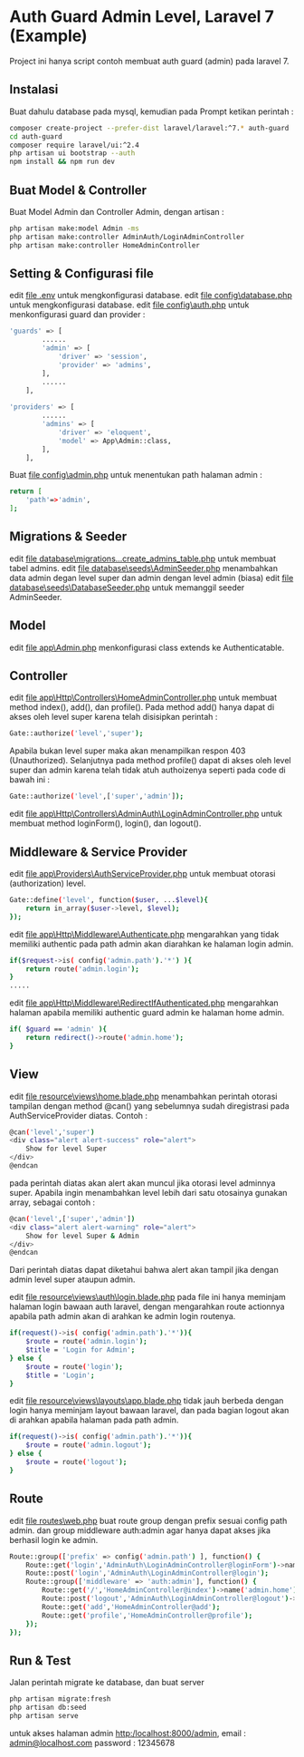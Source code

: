 # Auth Guard Admin Level, Laravel 7 (Example)
Project ini hanya script contoh membuat auth guard (admin) pada laravel 7.

## Instalasi
Buat dahulu database pada mysql, kemudian pada Prompt ketikan perintah :
```sh
composer create-project --prefer-dist laravel/laravel:^7.* auth-guard
cd auth-guard
composer require laravel/ui:^2.4
php artisan ui bootstrap --auth
npm install && npm run dev
```

## Buat Model & Controller
Buat Model Admin dan Controller Admin, dengan artisan :
```sh
php artisan make:model Admin -ms
php artisan make:controller AdminAuth/LoginAdminController
php artisan make:controller HomeAdminController
```
## Setting & Configurasi file
edit [file .env](https://github.com/aldhix/authguardadminl7ex/blob/main/.env) untuk mengkonfigurasi database.
edit [file config\database.php](https://github.com/aldhix/authguardadminl7ex/blob/main/config/database.php) untuk mengkonfigurasi database.
edit [file config\auth.php](https://github.com/aldhix/authguardadminl7ex/blob/main/config/auth.php) untuk menkonfigurasi guard dan provider :
```sh
'guards' => [
        ......
        'admin' => [
            'driver' => 'session',
            'provider' => 'admins',
        ],
        ......
    ],
    
'providers' => [
        ......
        'admins' => [
            'driver' => 'eloquent',
            'model' => App\Admin::class,
        ],
    ],
```

Buat [file config\admin.php](https://github.com/aldhix/authguardadminl7ex/blob/main/config/admin.php) untuk menentukan path halaman admin :
```sh
return [
	'path'=>'admin',
];
```

## Migrations & Seeder

edit [file database\migrations\...create_admins_table.php](https://github.com/aldhix/authguardadminl7ex/blob/main/database/migrations/2021_02_25_005025_create_admins_table.php) untuk membuat tabel admins.
edit [file database\seeds\AdminSeeder.php](https://github.com/aldhix/authguardadminl7ex/blob/main/database/seeds/AdminSeeder.php) menambahkan data admin degan level super dan admin dengan level admin (biasa)
edit [file database\seeds\DatabaseSeeder.php](https://github.com/aldhix/authguardadminl7ex/blob/main/database/seeds/DatabaseSeeder.php) untuk memanggil seeder AdminSeeder.

## Model 
edit [file app\Admin.php](https://github.com/aldhix/authguardadminl7ex/blob/main/app/Admin.php) menkonfigurasi class extends ke Authenticatable.

## Controller 
edit [file app\Http\Controllers\HomeAdminController.php](https://github.com/aldhix/authguardadminl7ex/blob/main/app/Http/Controllers/HomeAdminController.php) untuk membuat method index(), add(), dan profile(). Pada method add() hanya dapat di akses oleh level super karena telah disisipkan perintah :
```sh
Gate::authorize('level','super');
```
Apabila bukan level super maka akan menampilkan respon 403 (Unauthorized).
Selanjutnya pada method profile() dapat di akses oleh level super dan admin karena telah tidak atuh authoizenya seperti pada code di bawah ini :
```sh
Gate::authorize('level',['super','admin']);
```
edit [file app\Http\Controllers\AdminAuth\LoginAdminController.php](https://github.com/aldhix/authguardadminl7ex/tree/main/app/Http/Controllers/AdminAuth) untuk membuat method loginForm(), login(), dan logout().

## Middleware & Service Provider
edit [file app\Providers\AuthServiceProvider.php](https://github.com/aldhix/authguardadminl7ex/blob/main/app/Providers/AuthServiceProvider.php) untuk membuat otorasi (authorization) level.
```sh
Gate::define('level', function($user, ...$level){
    return in_array($user->level, $level);
});
```
edit [file app\Http\Middleware\Authenticate.php](https://github.com/aldhix/authguardadminl7ex/blob/main/app/Http/Middleware/Authenticate.php) mengarahkan yang tidak memiliki authentic pada path admin akan diarahkan ke halaman login admin.
```sh
if($request->is( config('admin.path').'*') ){
    return route('admin.login');
}
.....
```
edit [file app\Http\Middleware\RedirectIfAuthenticated.php](https://github.com/aldhix/authguardadminl7ex/blob/main/app/Http/Middleware/RedirectIfAuthenticated.php) mengarahkan halaman apabila memiliki authentic guard admin ke halaman home admin.
```sh
if( $guard == 'admin' ){
    return redirect()->route('admin.home');
}
```

## View
edit [file resource\views\home.blade.php](https://github.com/aldhix/authguardadminl7ex/blob/main/resources/views/home.blade.php) menambahkan perintah otorasi tampilan dengan method @can() yang sebelumnya sudah diregistrasi pada AuthServiceProvider diatas. Contoh :
```sh
@can('level','super')
<div class="alert alert-success" role="alert">
    Show for level Super
</div>
@endcan
```
pada perintah diatas akan alert akan muncul jika otorasi level adminnya super. Apabila ingin menambahkan level lebih dari satu otosainya gunakan array, sebagai contoh :
```sh
@can('level',['super','admin'])
<div class="alert alert-warning" role="alert">
    Show for level Super & Admin
</div>
@endcan
```
Dari perintah diatas dapat diketahui bahwa alert akan tampil jika dengan admin level super ataupun admin.

edit [file resource\views\auth\login.blade.php](https://github.com/aldhix/authguardadminl7ex/blob/main/resources/views/auth/login.blade.php) pada file ini hanya meminjam halaman login bawaan auth laravel, dengan mengarahkan route actionnya apabila path admin akan di arahkan ke admin login routenya.
```sh
if(request()->is( config('admin.path').'*')){
    $route = route('admin.login');
    $title = 'Login for Admin';
} else {
    $route = route('login');
    $title = 'Login';
}
```
edit [file resource\views\layouts\app.blade.php](https://github.com/aldhix/authguardadminl7ex/blob/main/resources/views/layouts/app.blade.php) tidak jauh berbeda dengan login hanya meminjam layout bawaan laravel, dan pada bagian logout akan di arahkan apabila halaman pada path admin.
```sh
if(request()->is( config('admin.path').'*')){
    $route = route('admin.logout');
} else {
    $route = route('logout');
}
```

## Route
edit [file routes\web.php](https://github.com/aldhix/authguardadminl7ex/blob/main/routes/web.php) buat route group dengan prefix sesuai config path admin. dan group middleware auth:admin agar hanya dapat akses jika berhasil login ke admin.
```sh
Route::group(['prefix' => config('admin.path') ], function() {
    Route::get('login','AdminAuth\LoginAdminController@loginForm')->name('admin.login');
    Route::post('login','AdminAuth\LoginAdminController@login');
    Route::group(['middleware' => 'auth:admin'], function() {
        Route::get('/','HomeAdminController@index')->name('admin.home');
        Route::post('logout','AdminAuth\LoginAdminController@logout')->name('admin.logout');
        Route::get('add','HomeAdminController@add');
        Route::get('profile','HomeAdminController@profile');
    });
});
```

## Run & Test
Jalan perintah migrate ke database, dan buat server
```sh
php artisan migrate:fresh
php artisan db:seed
php artisan serve
```
untuk akses halaman admin [http:/localhost:8000/admin](http:/localhost:8000/admin),
email : admin@localhost.com
password : 12345678
